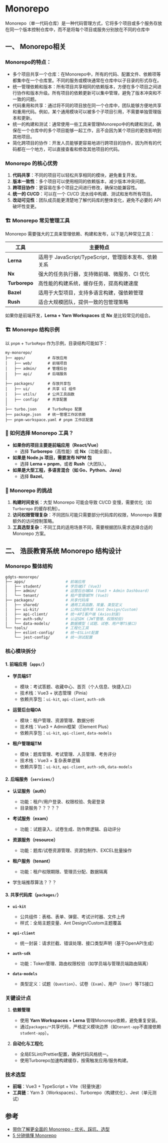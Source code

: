 # Monorepo

Monorepo（单一代码仓库）是一种代码管理方式，它将多个项目或多个服务存放在同一个版本控制仓库中，而不是将每个项目或服务分别放在不同的仓库中
## 一、 Monorepo相关
### Monorepo的特点：
- 多个项目共享一个仓库：在Monorepo中，所有的代码、配置文件、依赖项等都集中在一个仓库里。不同的服务或模块通常在仓库中以子目录的形式存在。  
- 统一管理依赖和版本：所有项目共享相同的依赖版本，方便在多个项目之间进行协作和版本升级。所有项目的依赖更新可以集中管理，避免了版本冲突和不一致的问题。  
- 代码重用和共享：通过将不同的项目放在同一个仓库中，团队能够方便地共享和重用代码。例如，某个通用模块可以被多个子项目引用，不需要单独管理版本和更新。  
- 统一的构建和测试：通常使用一些工具来管理Monorepo中的构建和测试，确保在一个仓库中的多个项目能够一起工作，且不会因为某个项目的更改影响到其他项目。  
- 简化跨项目的协作：开发人员能够更容易地进行跨项目的协作，因为所有的代码都在一个地方，可以直接查看和修改其他项目的代码。


###  Monorepo 的核心优势

1. **代码共享**：不同的项目可以轻松共享相同的模块，避免重复开发。
2. **版本一致性**：多个项目可以使用相同的依赖版本，减少版本冲突问题。
3. **跨项目协作**：更容易在多个项目之间进行修改，确保功能兼容性。
4. **统一的 CI/CD**：可以在一个 CI/CD 流水线中构建、测试和发布所有项目。
5. **改动可见性**：团队成员能更清楚地了解代码库的整体变化，避免不必要的 API 破坏性变更。


### 🏗 Monorepo 常见管理工具

Monorepo 需要强大的工具来管理依赖、构建和发布，以下是几种常见工具：

| 工具          | 主要特点                                             |
| ------------- | ---------------------------------------------------- |
| **Lerna**     | 适用于 JavaScript/TypeScript，管理版本发布、依赖关系 |
| **Nx**        | 强大的任务执行器，支持微前端、微服务、CI 优化        |
| **Turborepo** | 高性能的构建系统，缓存任务，提高构建速度             |
| **Bazel**     | 适用于大型项目，支持多语言构建，强依赖管理           |
| **Rush**      | 适合大规模团队，提供一致的包管理策略                 |

如果你是前端开发，**Lerna + Yarn Workspaces** 或 **Nx** 是比较常见的组合。


### 🏗 Monorepo 结构示例

以 `pnpm` + `TurboRepo` 作为示例，目录结构可能如下：
```
my-monorepo/
├── apps/          # 存放应用
│   ├── web/       # 前端项目
│   ├── admin/     # 管理后台
│   ├── api/       # 后端服务
│
├── packages/      # 存放共享包
│   ├── ui/        # 共享 UI 组件
│   ├── utils/     # 公共工具函数
│   ├── config/    # 共享配置
│
├── turbo.json     # TurboRepo 配置
├── package.json   # 统一管理工作区依赖
├── pnpm-workspace.yaml # pnpm 工作区配置

```
### 🚀 如何选择 Monorepo 工具？

- **如果你的项目主要是前端应用（React/Vue）**
  - 选择 **Turborepo**（高性能）或 **Nx**（功能全面）。
- **如果是 Node.js 项目，需要发布 NPM 包**
  - 选择 **Lerna + pnpm**，或者 **Rush**（大团队）。
- **如果是大型工程，多语言混合（如 Go、Python、Java）**
  - 选择 **Bazel**。


### 📌 Monorepo 的挑战

1. **构建时间变长**：大型 Monorepo 可能会导致 CI/CD 变慢，需要优化（如 `Turborepo` 的缓存机制）。
2. **访问权限管理复杂**：不同团队可能只需要部分代码库的权限，Monorepo 需要额外的访问控制策略。
3. **工具选型复杂**：不同工具的适用场景不同，需要根据团队需求选择合适的 Monorepo 方案。





## 二、 浩辰教育系统 Monorepo 结构设计

### **Monorepo 整体结构**
```bash
gdgts-monorepo/
├── apps/                  # 前端应用
│   ├── student/           # 学员端ST (Vue3)
│   ├── admin/             # 运营后台端OA (Vue3 + Admin Dashboard)
│   └── tenant/            # 租户管理端TM (Vue3)
├── packages/              # 共享代码库
│   ├── shared/            # 通用工具函数、常量、类型定义
│   ├── ui-kit/            # 公共UI组件库 (Ant Design/Custom)
│   ├── api-client/        # 统一API客户端 (Axios封装)
│   ├── auth-sdk/          # 认证SDK (JWT管理、权限校验)
│   └── data-models/       # 数据模型 (试题、试卷、用户等TS接口)
└── tools/                 # 工程化工具
    ├── eslint-config/     # 统一ESLint配置
    └── jest-config/       # 统一测试配置
```


### **核心模块拆分**
#### **1. 前端应用（`apps/`）**
- **学员端ST**  
  - 模块：考试答题、收藏中心、首页（个人信息、快捷入口）  
  - 技术栈：Vue3 + 状态管理（Pinia）  
  - 依赖共享包：`ui-kit`, `api-client`, `auth-sdk`

- **运营后台端OA**  
  - 模块：租户管理、资源管理、数据分析  
  - 技术栈：Vue3 + Admin框架（Element Plus）  
  - 依赖共享包：`ui-kit`, `api-client`, `data-models`

- **租户管理端TM**  
  - 模块：题库管理、考试管理、人员管理、考务评分  
  - 技术栈：Vue3 + 复杂表单逻辑  
  - 依赖共享包：`ui-kit`, `api-client`, `auth-sdk`, `data-models`


#### **2. 后端服务（`services/`）**
- **认证服务（auth）**  
  - 功能：租户/用户登录、权限校验、免密登录  
  - 目录服务？？？？？

- **考试服务（exam）**  
  - 功能：试题录入、试卷生成、防作弊逻辑、自动评分  

- **资源服务（resource）**  
  - 功能：题库/试卷资源管理、资源包制作、EXCEL批量操作  

- **租户服务（tenant）**  
  - 功能：租户权限期限、管理员分配、数据隔离  

- 学生端推荐算法？？？



#### **3. 共享代码库（`packages/`）**
- **`ui-kit`**  
  - 公共组件：表格、表单、弹窗、考试计时器、文件上传  
  - 样式：全局主题变量、Ant Design/Custom主题覆盖

- **`api-client`**  
  - 统一封装：请求拦截、错误处理、接口类型声明（基于OpenAPI生成）

- **`auth-sdk`**  
  - 功能：Token管理、路由权限校验（如学员端与管理员端路由隔离）

- **`data-models`**  
  - 类型定义：试题（`Question`）、试卷（`Exam`）、用户（`User`）等TS接口


### **关键设计点**
1. **依赖管理**  
   - 使用 **Yarn Workspaces + Lerna** 管理Monorepo依赖，避免重复安装。  
   - 通过`packages/*`共享代码，严格定义模块边界（如`tenant-app`不直接依赖`student-app`）。

2. **自动化与工程化**  
   - 全局ESLint/Prettier配置，确保代码风格统一。  
   - 使用Turborepo加速构建缓存，按需触发应用/服务构建。  
  

### **技术选型**
- **前端**：Vue3 + TypeScript + Vite（轻量快速）  
- **工具链**：Yarn 3（Workspaces）、Turborepo（构建优化）、Jest（单元测试）













## 参考
- [带你了解更全面的 Monorepo - 优劣、踩坑、选型](https://juejin.cn/post/7215886869199896637)
- [5 分钟搞懂 Monorepo](https://xie.infoq.cn/article/4f870ba6a7c8e0fd825295c92)